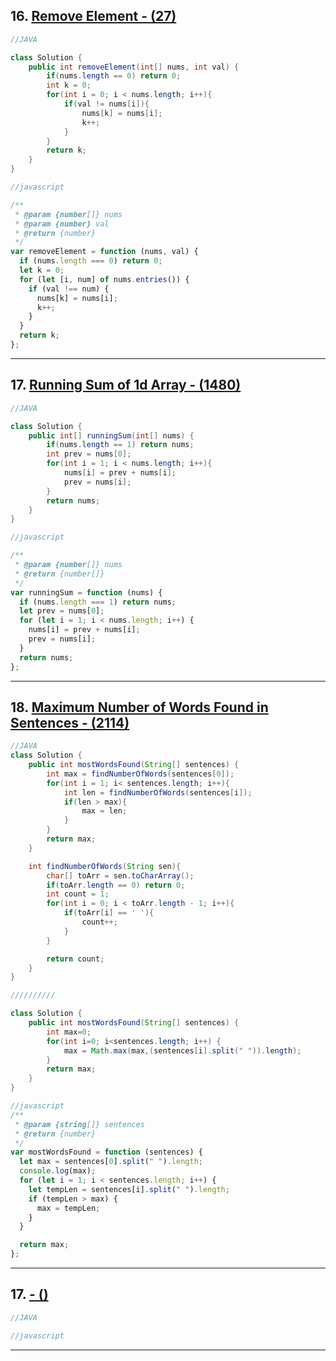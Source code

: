 ## 16. [Remove Element - (27)](https://leetcode.com/problems/remove-element/)

```java
//JAVA

class Solution {
    public int removeElement(int[] nums, int val) {
        if(nums.length == 0) return 0;
        int k = 0;
        for(int i = 0; i < nums.length; i++){
            if(val != nums[i]){
                nums[k] = nums[i];
                k++;
            }
        }
        return k;
    }
}
```

```javascript
//javascript

/**
 * @param {number[]} nums
 * @param {number} val
 * @return {number}
 */
var removeElement = function (nums, val) {
  if (nums.length === 0) return 0;
  let k = 0;
  for (let [i, num] of nums.entries()) {
    if (val !== num) {
      nums[k] = nums[i];
      k++;
    }
  }
  return k;
};
```

---

## 17. [Running Sum of 1d Array - (1480)](https://leetcode.com/problems/running-sum-of-1d-array/)

```java
//JAVA

class Solution {
    public int[] runningSum(int[] nums) {
        if(nums.length == 1) return nums;
        int prev = nums[0];
        for(int i = 1; i < nums.length; i++){
            nums[i] = prev + nums[i];
            prev = nums[i];
        }
        return nums;
    }
}
```

```javascript
//javascript

/**
 * @param {number[]} nums
 * @return {number[]}
 */
var runningSum = function (nums) {
  if (nums.length === 1) return nums;
  let prev = nums[0];
  for (let i = 1; i < nums.length; i++) {
    nums[i] = prev + nums[i];
    prev = nums[i];
  }
  return nums;
};
```

---

## 18. [Maximum Number of Words Found in Sentences - (2114)](https://leetcode.com/problems/maximum-number-of-words-found-in-sentences)

```java
//JAVA
class Solution {
    public int mostWordsFound(String[] sentences) {
        int max = findNumberOfWords(sentences[0]);
        for(int i = 1; i< sentences.length; i++){
            int len = findNumberOfWords(sentences[i]);
            if(len > max){
                max = len;
            }
        }
        return max;
    }

    int findNumberOfWords(String sen){
        char[] toArr = sen.toCharArray();
        if(toArr.length == 0) return 0;
        int count = 1;
        for(int i = 0; i < toArr.length - 1; i++){
            if(toArr[i] == ' '){
                count++;
            }
        }

        return count;
    }
}

//////////

class Solution {
    public int mostWordsFound(String[] sentences) {
        int max=0;
        for(int i=0; i<sentences.length; i++) {
            max = Math.max(max,(sentences[i].split(" ")).length);
        }
        return max;
    }
}
```

```javascript
//javascript
/**
 * @param {string[]} sentences
 * @return {number}
 */
var mostWordsFound = function (sentences) {
  let max = sentences[0].split(" ").length;
  console.log(max);
  for (let i = 1; i < sentences.length; i++) {
    let tempLen = sentences[i].split(" ").length;
    if (tempLen > max) {
      max = tempLen;
    }
  }

  return max;
};
```

---

## 17. [ - ()](https://leetcode.com/problems/)

```java
//JAVA

```

```javascript
//javascript
```

---
